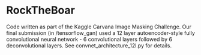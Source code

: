 # RockTheBoar
Code written as part of the Kaggle Carvana Image Masking Challenge. Our final submission (in /tensorflow_gan) used a 12 layer autoencoder-style fully convolutional neural network - 6 convolutional layers followed by 6 deconvolutional layers. See convnet_architecture_12l.py for details.  

